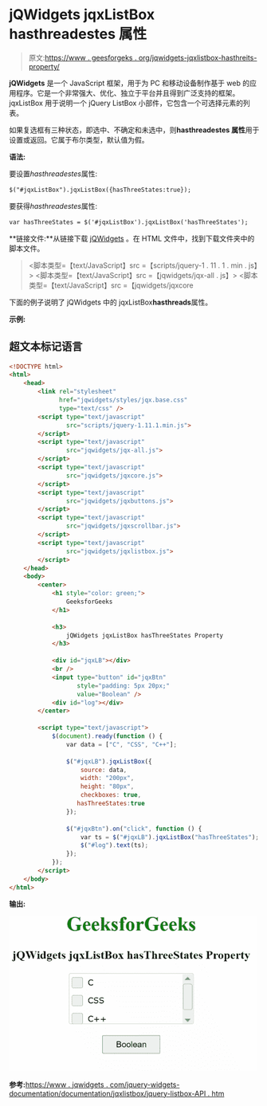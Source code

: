 # jQWidgets jqxListBox hasthreadestes 属性

> 原文:[https://www . geesforgeks . org/jqwidgets-jqxlistbox-hasthreits-property/](https://www.geeksforgeeks.org/jqwidgets-jqxlistbox-hasthreestates-property/)

**jQWidgets** 是一个 JavaScript 框架，用于为 PC 和移动设备制作基于 web 的应用程序。它是一个非常强大、优化、独立于平台并且得到广泛支持的框架。jqxListBox 用于说明一个 jQuery ListBox 小部件，它包含一个可选择元素的列表。

如果复选框有三种状态，即选中、不确定和未选中，则**hasthreadestes 属性**用于设置或返回。它属于布尔类型，默认值为假。

**语法:**

要设置*hasthreadestes*属性:

```html
$("#jqxListBox").jqxListBox({hasThreeStates:true}); 
```

要获得*hasthreadestes*属性:

```html
var hasThreeStates = $('#jqxListBox').jqxListBox('hasThreeStates'); 
```

**链接文件:**从链接下载 [jQWidgets](https://www.jqwidgets.com/download/) 。在 HTML 文件中，找到下载文件夹中的脚本文件。

> <link rel="”stylesheet”" href="”jqwidgets/styles/jqx.base.css”" type="”text/css”">
> <脚本类型=【text/JavaScript】src =【scripts/jquery-1 . 11 . 1 . min . js】></脚本>
> <脚本类型=【text/JavaScript】src =【jqwidgets/jqx-all . js】></脚本>
> <脚本类型=【text/JavaScript】src =【jqwidgets/jqxcore

下面的例子说明了 jQWidgets 中的 jqxListBox**hasthreads**属性。

**示例:**

## 超文本标记语言

```html
<!DOCTYPE html>
<html>
    <head>
        <link rel="stylesheet" 
              href="jqwidgets/styles/jqx.base.css" 
              type="text/css" />
        <script type="text/javascript"
                src="scripts/jquery-1.11.1.min.js">
        </script>
        <script type="text/javascript" 
                src="jqwidgets/jqx-all.js">
        </script>
        <script type="text/javascript" 
                src="jqwidgets/jqxcore.js">
        </script>
        <script type="text/javascript" 
                src="jqwidgets/jqxbuttons.js">
        </script>
        <script type="text/javascript" 
                src="jqwidgets/jqxscrollbar.js">
        </script>
        <script type="text/javascript" 
                src="jqwidgets/jqxlistbox.js">
        </script>
    </head>
    <body>
        <center>
            <h1 style="color: green;">
                GeeksforGeeks
            </h1>

            <h3>
                jQWidgets jqxListBox hasThreeStates Property
            </h3>

            <div id="jqxLB"></div>
            <br />
            <input type="button" id="jqxBtn" 
                   style="padding: 5px 20px;" 
                   value="Boolean" />
            <div id="log"></div>
        </center>

        <script type="text/javascript">
            $(document).ready(function () {
                var data = ["C", "CSS", "C++"];

                $("#jqxLB").jqxListBox({
                    source: data,
                    width: "200px",
                    height: "80px",
                    checkboxes: true,
                   hasThreeStates:true
                });

                $("#jqxBtn").on("click", function () {
                    var ts = $("#jqxLB").jqxListBox("hasThreeStates");
                    $("#log").text(ts);
                });
            });
        </script>
    </body>
</html>
```

**输出:**

![](img/4c4b86290be8a1c95512c1d12942791d.png)

**参考:**[https://www . jqwidgets . com/jquery-widgets-documentation/documentation/jqxlistbox/jquery-listbox-API . htm](https://www.jqwidgets.com/jquery-widgets-documentation/documentation/jqxlistbox/jquery-listbox-api.htm)